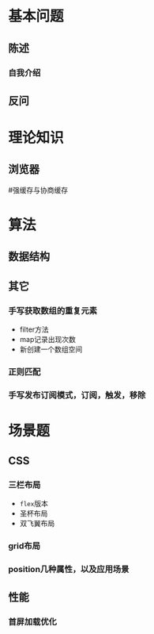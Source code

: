 # 基本问题
## 陈述
### 自我介绍
## 反问

# 理论知识
## 浏览器
#强缓存与协商缓存

# 算法
## 数据结构
## 其它
### 手写获取数组的重复元素
- filter方法
- map记录出现次数
- 新创建一个数组空间
### 正则匹配
### 手写发布订阅模式，订阅，触发，移除


# 场景题
## CSS
### 三栏布局
- `flex`版本
- 圣杯布局
- 双飞翼布局
### grid布局
### position几种属性，以及应用场景
## 性能
### 首屏加载优化
